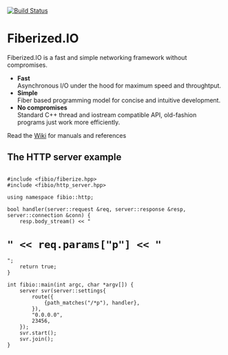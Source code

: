 [![Build Status](https://travis-ci.org/windoze/fibio.svg?branch=http)](https://travis-ci.org/windoze/fibio)

Fiberized.IO
============

Fiberized.IO is a fast and simple networking framework without compromises.

* <B>Fast</B><BR/>Asynchronous I/O under the hood for maximum speed and throughtput.
* <B>Simple</B><BR/>Fiber based programming model for concise and intuitive development.
* <B>No compromises</B><BR/>Standard C++ thread and iostream compatible API, old-fashion programs just work more efficiently.

Read the [Wiki](https://github.com/windoze/fibio/wiki) for manuals and references

The HTTP server example
-----------------------
<pre><code>
#include &lt;fibio/fiberize.hpp&gt;
#include &lt;fibio/http_server.hpp&gt;

using namespace fibio::http;

bool handler(server::request &req, server::response &resp, server::connection &conn) {
    resp.body_stream() << "<HTML><BODY><H1>" << req.params["p"] << "</H1></BODY></HTML>";
    return true;
}

int fibio::main(int argc, char *argv[]) {
    server svr(server::settings{
        route({
            {path_matches("/*p"), handler},
        }),
        "0.0.0.0",
        23456,
    });
    svr.start();
    svr.join();
}
</code></pre>
